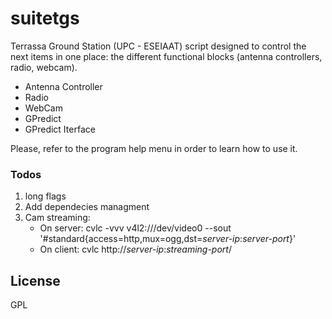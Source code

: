 # suitetgs

Terrassa Ground Station (UPC - ESEIAAT) script designed to control the next items in one place:
the different functional blocks (antenna controllers, radio, webcam).

  - Antenna Controller
  - Radio
  - WebCam
  - GPredict
  - GPredict Iterface

Please, refer to the program help menu in order to learn how to use it.

### Todos

1. long flags
2. Add dependecies managment
3. Cam streaming:
	* On server: cvlc -vvv v4l2:///dev/video0 --sout '#standard{access=http,mux=ogg,dst=*server-ip*:*server-port*}' 
	* On client: cvlc http://*server-ip*:*streaming-port*/

License
----
GPL
